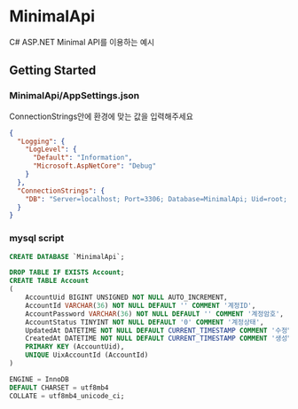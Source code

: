 # MinimalApi

C# ASP.NET Minimal API를 이용하는 예시

## Getting Started

### MinimalApi/AppSettings.json

ConnectionStrings안에 환경에 맞는 값을 입력해주세요

```json
{
  "Logging": {
    "LogLevel": {
      "Default": "Information",
      "Microsoft.AspNetCore": "Debug"
    }
  },
  "ConnectionStrings": {
    "DB": "Server=localhost; Port=3306; Database=MinimalApi; Uid=root; Pwd=localhost; Pooling=true; default command timeout=120;MinimumPoolSize=2;"
  }
}
```

### mysql script

```sql
CREATE DATABASE `MinimalApi`;
```

```sql
DROP TABLE IF EXISTS Account;
CREATE TABLE Account
(
    AccountUid BIGINT UNSIGNED NOT NULL AUTO_INCREMENT,
    AccountId VARCHAR(36) NOT NULL DEFAULT '' COMMENT '계정ID',
    AccountPassword VARCHAR(36) NOT NULL DEFAULT '' COMMENT '계정암호',
    AccountStatus TINYINT NOT NULL DEFAULT '0' COMMENT '계정상태',
    UpdatedAt DATETIME NOT NULL DEFAULT CURRENT_TIMESTAMP COMMENT '수정일시',
    CreatedAt DATETIME NOT NULL DEFAULT CURRENT_TIMESTAMP COMMENT '생성일시',
    PRIMARY KEY (AccountUid),
    UNIQUE UixAccountId (AccountId)
)

ENGINE = InnoDB
DEFAULT CHARSET = utf8mb4
COLLATE = utf8mb4_unicode_ci;
```